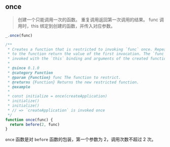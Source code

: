 ## once

> 创建一个只能调用一次的函数。 重复调用返回第一次调用的结果。 func 调用时，this 绑定到创建的函数，并传入对应参数。

```js
_.once(func)
```

```js
/**
 * Creates a function that is restricted to invoking `func` once. Repeat calls
 * to the function return the value of the first invocation. The `func` is
 * invoked with the `this` binding and arguments of the created function.
 *
 * @since 0.1.0
 * @category Function
 * @param {Function} func The function to restrict.
 * @returns {Function} Returns the new restricted function.
 * @example
 *
 * const initialize = once(createApplication)
 * initialize()
 * initialize()
 * // => `createApplication` is invoked once
 */
function once(func) {
  return before(2, func)
}
```

`once` 函数是对 `before` 函数的包装，第一个参数为 2，调用次数不超过 2 次。
